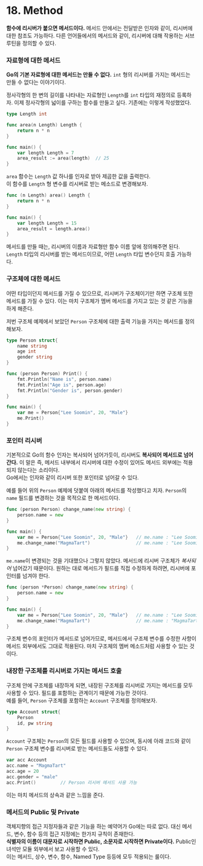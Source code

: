 # 18. Method

__함수에 리시버가 붙으면 메서드이다.__ 메서드 안에서는 전달받은 인자와 같이, 리시버에 대한 참조도 가능하다. 다른 언어들에서의 메서드와 같이, 리시버에 대해 작용하는 서브루틴을 정의할 수 있다.

### 자료형에 대한 메서드

__Go의 기본 자료형에 대한 메서드는 만들 수 없다.__ `int` 형의 리시버를 가지는 메서드는 만들 수 없다는 이야기이다.

정사각형의 한 변의 길이를 나타내는 자료형인 `Length`를 `int` 타입의 재정의로 등록하자. 이제 정사각형의 넓이를 구하는 함수를 만들고 싶다. 기존에는 이렇게 작성했었다. 

```go
type Length int

func area(n Length) Length {
	return n * n
}

func main() {
    var length Length = 7
	area_result := area(length)  // 25
}
```

`area` 함수는 `Length` 값 하나를 인자로 받아 제곱한 값을 출력한다.\
이 함수를 `Length` 형 변수를 리시버로 받는 메소드로 변경해보자.

```go
func (n Length) area() Length {
    return n * n
}

func main() {
    var length Length = 15
    area_result = length.area()
}
```

메서드를 만들 때는, 리시버의 이름과 자료형만 함수 이름 앞에 정의해주면 된다. `Length` 타입의 리시버를 받는 메서드이므로, 어떤 `Length` 타입 변수던지 호출 가능하다.

### 구조체에 대한 메서드

어떤 타입이던지 메서드를 가질 수 있으므로, 리시버가 구조체이기만 하면 구조체 또한 메서드를 가질 수 있다. 이는 마치 구조체가 멤버 메서드를 가지고 있는 것 같은 기능을 하게 해준다.

저번 구조체 예제에서 보았던 `Person` 구조체에 대한 출력 기능을 가지는 메서드를  정의해보자.

```go
type Person struct{
    name string
    age int
    gender string
}

func (person Person) Print() {
    fmt.Println("Name is", person.name)
    fmt.Println("Age is", person.age)
    fmt.Println("Gender is", person.gender)
}

func main() {
    var me = Person{"Lee Soomin", 20, "Male"}
    me.Print()
}
```

### 포인터 리시버

기본적으로 Go의 함수 인자는 복사되어 넘어가듯이, 리시버도 __복사되어 메서드로 넘어간다.__ 이 말은 즉, 메서드 내부에서 리시버에 대한 수정이 있어도 메서드 외부에는 적용되지 않는다는 소리이다.\
Go에서는 인자와 같이 리시버 또한 포인터로 넘어갈 수 있다.

예를 들어 위의 `Person` 예제에 덧붙여 아래의 메서드를 작성했다고 치자. `Person`의 `name` 필드를 변경하는 것을 목적으로 한 메서드이다.

```go
func (person Person) change_name(new string) {
    person.name = new
}

func main() {
    var me = Person{"Lee Soomin", 20, "Male"}   // me.name : "Lee Soomin"
    me.change_name("MagmaTart")                 // me.name : "Lee Soomin"
}
```

`me.name`이 변경되는 것을 기대했으나 그렇지 않았다. 메서드에 리시버 구조체가 _복사되어_ 넘어갔기 때문이다. 원하는 대로 메서드가 필드를 직접 수정하게 하려면, 리시버에 포인터를 넘겨야 한다.

```go
func (person *Person) change_name(new string) {
    person.name = new
}

func main() {
    var me = Person{"Lee Soomin", 20, "Male"}   // me.name : "Lee Soomin"
    me.change_name("MagmaTart")                 // me.name : "MagmaTart"
}
```

구조체 변수의 포인터가 메서드로 넘어가므로, 메서드에서 구조체 변수를 수정한 사항이 메서드 외부에서도 그대로 적용된다. 마치 구조체의 멤버 메소드처럼 사용할 수 있는 것이다.

### 내장한 구조체를 리시버로 가지는 메서드 호출

구조체 안에 구조체를 내장하게 되면, 내장된 구조체를 리시버로 가지는 메서드를 모두 사용할 수 있다. 필드를 포함하는 관계이기 때문에 가능한 것이다.\
예를 들어, `Person` 구조체를 포함하는 `Account` 구조체를 정의해보자.

```go
type Account struct{
    Person
    id, pw string
}
```

`Account` 구조체는 `Person`의 모든 필드를 사용할 수 있으며, 동시에 아래 코드와 같이 `Person` 구조체 변수를 리시버로 받는 메서드들도 사용할 수 있다.

```go
var acc Account
acc.name = "MagmaTart"
acc.age = 20
acc.gender = "male"
acc.Print()         // Person 리시버 메서드 사용 가능
```

이는 마치 메서드의 상속과 같은 느낌을 준다.

### 메서드의 Public 및 Private

객체지향의 접근 지정자들과 같은 기능을 하는 예약어가 Go에는 따로 없다. 대신 메서드, 변수, 함수 등의 접근 지정에는 한가지 규칙이 존재한다.\
__식별자의 이름이 대문자로 시작하면 Public, 소문자로 시작하면 Private이다.__ Public인 녀석만 모듈 외부에서 보고 사용할 수 있다.\
이는 메서드, 상수, 변수, 함수, Named Type 등등에 모두 적용되는 룰이다.
